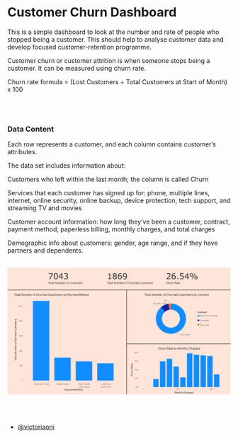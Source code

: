 # Customer Churn Dashboard

This is a simple dashboard to look at the number and rate of people who stopped being a customer. This should help to analyse customer data and develop focused customer-retention programme.

Customer churn or customer attrition is when someone stops being a customer. It can be measured using churn rate.

Churn rate formula = (Lost Customers ÷ Total Customers at Start of Month) x 100 



<br /><br />
### Data Content

Each row represents a customer, and each column contains customer’s attributes.

The data set includes information about:

Customers who left within the last month; the column is called Churn

Services that each customer has signed up for: phone, multiple lines, internet, online security, online backup, device protection, tech support, and streaming TV and movies

Customer account information: how long they’ve been a customer, contract, payment method, paperless billing, monthly charges, and total charges

Demographic info about customers: gender, age range, and if they have partners and dependents.
<br /><br />

![Dashboard image](Dashboard_Screenshot.png)

<br /><br />
- [@victoriaoni](https://github.com/victoriaoni)
